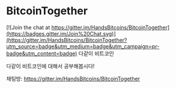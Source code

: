 # BitcoinTogether

[![Join the chat at https://gitter.im/HandsBitcoins/BitcoinTogether](https://badges.gitter.im/Join%20Chat.svg)](https://gitter.im/HandsBitcoins/BitcoinTogether?utm_source=badge&utm_medium=badge&utm_campaign=pr-badge&utm_content=badge)
다같이 비트코인

다같이 비트코인에 대해서 공부해봅시다!

채팅방: https://gitter.im/HandsBitcoins/BitcoinTogether
